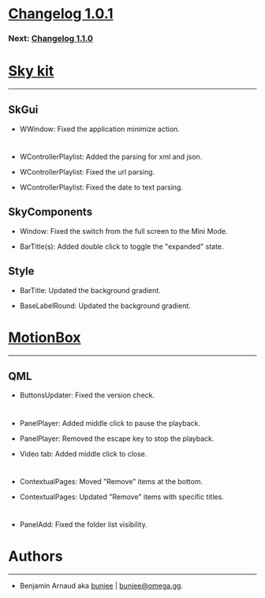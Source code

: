 # [Changelog 1.0.1](http://omega.gg/MotionBox/changes/1.0.1.html)

### Next: [Changelog 1.1.0](1.1.0.html)

# [Sky kit](http://omega.gg/Sky)
---

## SkGui

- WWindow: Fixed the application minimize action.

#

- WControllerPlaylist: Added the parsing for xml and json.

- WControllerPlaylist: Fixed the url parsing.

- WControllerPlaylist: Fixed the date to text parsing.


## SkyComponents

- Window: Fixed the switch from the full screen to the Mini Mode.

- BarTitle(s): Added double click to toggle the "expanded" state.


## Style

- BarTitle: Updated the background gradient.

- BaseLabelRound: Updated the background gradient.


# [MotionBox](http://omega.gg/MotionBox)
---

## QML

- ButtonsUpdater: Fixed the version check.

#

- PanelPlayer: Added middle click to pause the playback.

- PanelPlayer: Removed the escape key to stop the playback.

- Video tab: Added middle click to close.

#

- ContextualPages: Moved "Remove" items at the bottom.

- ContextualPages: Updated "Remove" items with specific titles.

#

- PanelAdd: Fixed the folder list visibility.


# Authors
---

- Benjamin Arnaud aka [bunjee](http://bunjee.me) | <bunjee@omega.gg>.
